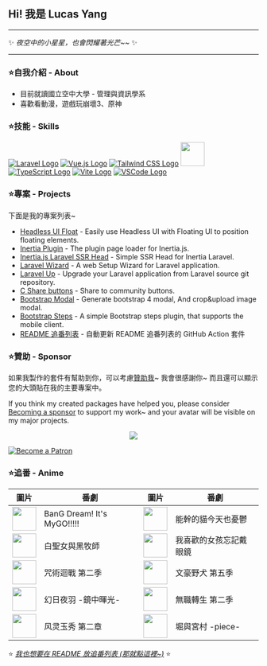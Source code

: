 ## Hi! 我是 Lucas Yang

---

✨ *夜空中的小星星，也會閃耀著光芒~~* ✨

---

### ⭐自我介紹 - About

* 目前就讀國立空中大學 - 管理與資訊學系
* 喜歡看動漫，遊戲玩崩壞3、原神

### ⭐技能 - Skills

[![Laravel Logo](https://skillicons.dev/icons?i=laravel&theme=light)](https://laravel.com/)
[![Vue.js Logo](https://skillicons.dev/icons?i=vue&theme=light)](https://vuejs.org/)
[![Tailwind CSS Logo](https://skillicons.dev/icons?i=tailwind&theme=light)](https://tailwindcss.com/)
<a href="https://inertiajs.com/"><img src="https://star-note-lucas.vercel.app/images/inertiajs-logo-rounded.svg" width="48" height="48"></a>
[![TypeScript Logo](https://skillicons.dev/icons?i=ts)](https://www.typescriptlang.org/)
[![Vite Logo](https://skillicons.dev/icons?i=vite&theme=light)](https://vitejs.dev/)
[![VSCode Logo](https://skillicons.dev/icons?i=vscode&theme=light)](https://code.visualstudio.com/)

### ⭐專案 - Projects

下面是我的專案列表~

* [Headless UI Float](https://github.com/ycs77/headlessui-float) - Easily use Headless UI with Floating UI to position floating elements.
* [Inertia Plugin](https://github.com/ycs77/inertia-plugin) - The plugin page loader for Inertia.js.
* [Inertia.js Laravel SSR Head](https://github.com/ycs77/inertia-laravel-ssr-head) - Simple SSR Head for Inertia Laravel.
* [Laravel Wizard](https://github.com/ycs77/laravel-wizard) - A web Setup Wizard for Laravel application.
* [Laravel Up](https://laravel-up.vercel.app/) - Upgrade your Laravel application from Laravel source git repository.
* [C Share buttons](https://github.com/ycs77/jquery-plugin-c-share) - Share to community buttons.
* [Bootstrap Modal](https://github.com/ycs77/jquery-plugin-bsModal) - Generate bootstrap 4 modal, And crop&upload image modal.
* [Bootstrap Steps](https://github.com/ycs77/bootstrap-steps) - A simple Bootstrap steps plugin, that supports the mobile client.
* [README 追番列表](https://github.com/ycs77/readme-anime-list) - 自動更新 README 追番列表的 GitHub Action 套件

### ⭐贊助 - Sponsor

如果我製作的套件有幫助到你，可以考慮[贊助我](https://www.patreon.com/ycs77)~ 我會很感謝你~ 而且還可以顯示您的大頭貼在我的主要專案中。

If you think my created packages have helped you, please consider [Becoming a sponsor](https://www.patreon.com/ycs77) to support my work~ and your avatar will be visible on my major projects.

<p align="center">
  <a href="https://www.patreon.com/ycs77">
    <img src="https://cdn.jsdelivr.net/gh/ycs77/static/sponsors.svg"/>
  </a>
</p>

<a href="https://www.patreon.com/ycs77">
  <img src="https://c5.patreon.com/external/logo/become_a_patron_button.png" alt="Become a Patron" />
</a>

<br />

### ⭐追番 - Anime

| 圖片 | 番劇 | 圖片 | 番劇 |
| --- | --- | --- | --- |
| [<img src="https://lain.bgm.tv/r/100/pic/cover/l/e7/a7/428735_1v11n.jpg" width="48">](https://lain.bgm.tv/pic/cover/l/e7/a7/428735_1v11n.jpg) | BanG Dream! It&#39;s MyGO!!!!! | [<img src="https://lain.bgm.tv/r/100/pic/cover/l/b2/54/384672_mkgkn.jpg" width="48">](https://lain.bgm.tv/pic/cover/l/b2/54/384672_mkgkn.jpg) | 能幹的貓今天也憂鬱 |
| [<img src="https://lain.bgm.tv/r/100/pic/cover/l/0f/0b/387822_nHUhn.jpg" width="48">](https://lain.bgm.tv/pic/cover/l/0f/0b/387822_nHUhn.jpg) | 白聖女與黑牧師 | [<img src="https://lain.bgm.tv/r/100/pic/cover/l/65/04/415182_yQYFE.jpg" width="48">](https://lain.bgm.tv/pic/cover/l/65/04/415182_yQYFE.jpg) | 我喜歡的女孩忘記戴眼鏡 |
| [<img src="https://lain.bgm.tv/r/100/pic/cover/l/4b/85/369304_gC7HZ.jpg" width="48">](https://lain.bgm.tv/pic/cover/l/4b/85/369304_gC7HZ.jpg) | 咒術迴戰 第二季 | [<img src="https://lain.bgm.tv/r/100/pic/cover/l/10/b4/426815_WHFN2.jpg" width="48">](https://lain.bgm.tv/pic/cover/l/10/b4/426815_WHFN2.jpg) | 文豪野犬 第五季 |
| [<img src="https://lain.bgm.tv/r/100/pic/cover/l/dc/2a/389772_5Op0M.jpg" width="48">](https://lain.bgm.tv/pic/cover/l/dc/2a/389772_5Op0M.jpg) | 幻日夜羽 -鏡中暉光- | [<img src="https://lain.bgm.tv/r/100/pic/cover/l/cf/55/373247_RKvIl.jpg" width="48">](https://lain.bgm.tv/pic/cover/l/cf/55/373247_RKvIl.jpg) | 無職轉生 第二季 |
| [<img src="https://lain.bgm.tv/r/100/pic/cover/l/59/36/358570_VF2u0.jpg" width="48">](https://lain.bgm.tv/pic/cover/l/59/36/358570_VF2u0.jpg) | 风灵玉秀 第二章 | [<img src="https://lain.bgm.tv/r/100/pic/cover/l/75/b2/425992_kV5CF.jpg" width="48">](https://lain.bgm.tv/pic/cover/l/75/b2/425992_kV5CF.jpg) | 堀與宮村 -piece- |

⭐ *[我也想要在 README 放追番列表 (那就點這裡~)](https://github.com/ycs77/readme-anime-list)* ⭐
